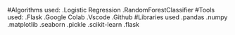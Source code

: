 #Algorithms used: .Logistic Regression .RandomForestClassifier
#Tools used: .Flask .Google Colab .Vscode .Github
#Libraries used .pandas .numpy .matplotlib .seaborn .pickle .scikit-learn .flask

